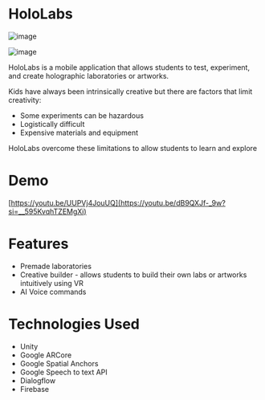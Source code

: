 # HoloLabs

![image](https://github.com/MykiellDeovennPagayonan/ARIE/assets/49836841/24f79551-f19c-4234-a13f-64c18b40ab35)

![image](https://github.com/MykiellDeovennPagayonan/ARIE/assets/49836841/f841550a-6a0e-43e4-acc5-e17127cb26d1)


HoloLabs is a mobile application that allows students to test, experiment, and create holographic laboratories or artworks.

Kids have always been intrinsically creative but there are factors that limit creativity:
- Some experiments can be hazardous
- Logistically difficult
- Expensive materials and equipment

HoloLabs overcome these limitations to allow students to learn and explore


# Demo
[https://youtu.be/UUPVj4JouUQ](https://youtu.be/dB9QXJf-_9w?si=__595KvqhTZEMgXi)

# Features

- Premade laboratories
- Creative builder - allows students to build their own labs or artworks intuitively using VR
- AI Voice commands

# Technologies Used

- Unity
- Google ARCore
- Google Spatial Anchors
- Google Speech to text API
- Dialogflow
- Firebase
